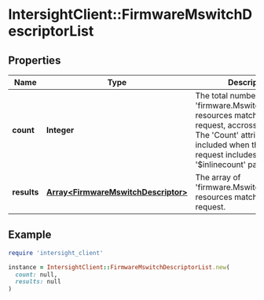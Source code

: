# IntersightClient::FirmwareMswitchDescriptorList

## Properties

| Name | Type | Description | Notes |
| ---- | ---- | ----------- | ----- |
| **count** | **Integer** | The total number of &#39;firmware.MswitchDescriptor&#39; resources matching the request, accross all pages. The &#39;Count&#39; attribute is included when the HTTP GET request includes the &#39;$inlinecount&#39; parameter. | [optional] |
| **results** | [**Array&lt;FirmwareMswitchDescriptor&gt;**](FirmwareMswitchDescriptor.md) | The array of &#39;firmware.MswitchDescriptor&#39; resources matching the request. | [optional] |

## Example

```ruby
require 'intersight_client'

instance = IntersightClient::FirmwareMswitchDescriptorList.new(
  count: null,
  results: null
)
```

